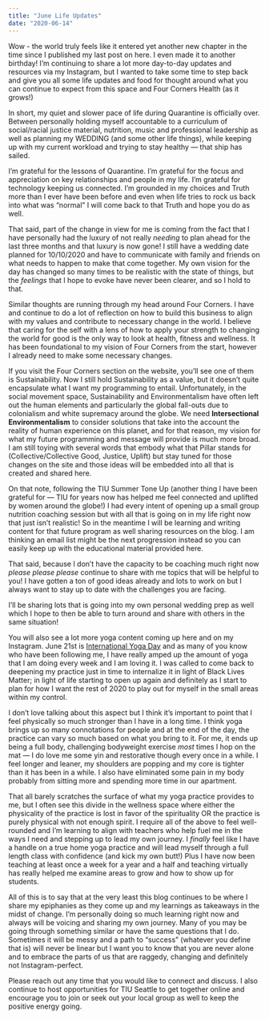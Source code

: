 ```yaml
---
title: "June Life Updates"
date: "2020-06-14"
---
```


Wow - the world truly feels like it entered yet another new chapter in the time since I published my last post on here. I even made it to another birthday! I’m continuing to share a lot more day-to-day updates and resources via my Instagram, but I wanted to take some time to step back and give you all some life updates and  food for thought around what you can continue to expect from this space and Four Corners Health (as it grows!) 

In short, my quiet and slower pace of life during Quarantine is officially over. Between personally holding myself accountable to a curriculum of social/racial justice material, nutrition, music and professional leadership as well as planning my WEDDING (and some other life things), while keeping up with my current workload and trying to stay healthy — that ship has sailed. 

I’m grateful for the lessons of Quarantine. I’m grateful for the focus and appreciation on key relationships and people in my life. I’m grateful for technology keeping us connected. I’m grounded in my choices and Truth more than I ever have been before and even when life tries to rock us back into what was “normal” I will come back to that Truth and hope you do as well. 

That said, part of the change in view for me is coming from the fact that I have personally had the luxury of not really *needing* to plan ahead for the last three months and that luxury is now gone! I still have a wedding date planned for 10/10/2020 and have to communicate with family and friends on what needs to happen to make that come together. My own vision for the day has changed so many times to be realistic with the state of things, but the *feelings* that I hope to evoke have never been clearer, and so I hold to that.

Similar thoughts are running through my head around Four Corners. I have and continue to do a lot of reflection on how to build this business to align with my values and contribute to necessary change in the world. I believe that caring for the self with a lens of how to apply your strength to changing the world for good is the only way to look at health, fitness and wellness. It has been foundational to my vision of Four Corners from the start, however I already need to make some necessary changes. 

If you visit the Four Corners section on the website, you’ll see one of them is Sustainability. Now I still hold Sustainability as a value, but it doesn’t quite encapsulate what I want my programming to entail. Unfortunately, in the social movement space, Sustainability and Environmentalism have often left out the human elements and particularly the global fall-outs due to colonialism and white supremacy around the globe. We need **Intersectional Environmentalism** to consider solutions that take into the account the reality of human experience on this planet, and for that reason, my vision for what my future programming and message will provide is much more broad. I am still toying with several words that embody what that Pillar stands for (Collective/Collective Good, Justice, Uplift) but stay tuned for those changes on the site and those ideas will be embedded into all that is created and shared here. 

On that note, following the TIU Summer Tone Up (another thing I have been grateful for — TIU for years now has helped me feel connected and uplifted by women around the globe!) I had every intent of opening up a small group nutrition coaching session but with all that is going on in my life right now that just isn’t realistic! So in the meantime I will be learning and writing content for that future program as well sharing resources on the blog. I am thinking an email list might be the next progression instead so you can easily keep up with the educational material provided here. 

That said, because I don’t have the capacity to be coaching much right now *please please please* continue to share with me topics that will be helpful to you! I have gotten a ton of good ideas already and lots to work on but I always want to stay up to date with the challenges you are facing.

I’ll be sharing lots that is going into my own personal wedding prep as well which I hope to then be able to turn around and share with others in the same situation! 

You will also see a lot more yoga content coming up here and on my Instagram. June 21st is [International Yoga Day](https://nationaltoday.com/international-yoga-day/) and as many of you know who have been following me, I have really amped up the amount of yoga that I am doing every week and I am loving it. I was called to come back to deepening my practice just in time to internalize it in light of Black Lives Matter; in light of life starting to open up again and definitely as I start to plan for how I want the rest of 2020 to play out for myself in the small areas within my control. 

I don’t love talking about this aspect but I think it’s important to point that I feel physically so much stronger than I have in a long time. I think yoga brings up so many connotations for people and at the end of the day, the practice can vary so much based on what you bring to it. For me, it ends up being a full body, challenging bodyweight exercise *most* times I hop on the mat — I do love me some yin and restorative though every once in a while. I feel longer and leaner, my shoulders are popping and my core is tighter than it has been in a while. I also have eliminated some pain in my body probably from sitting more and spending more time in our apartment. 

That all barely scratches the surface of what my yoga practice provides to me, but I often see this divide in the wellness space where either the physicality of the practice is lost in favor of the spirituality OR the practice is purely physical with not enough spirit. I require all of the above to feel well-rounded and I’m learning to align with teachers who help fuel me in the ways I need and stepping up to lead my own journey. I *finally* feel like I have a handle on a true home yoga practice and will lead myself through a full length class with confidence (and kick my own butt!) Plus I have now been teaching at least once a week for a year and a half and teaching virtually has really helped me examine areas to grow and how to show up for students.

All of this is to say that at the very least this blog continues to be where I share my epiphanies as they come up and my learnings as takeaways in the midst of change. I’m personally doing so much learning right now and always will be voicing and sharing my own journey. Many of you may be going through something similar or have the same questions that I do. Sometimes it will be messy and a path to “success” (whatever you define that is) will never be linear but I want you to know that you are never alone and to embrace the parts of us that are raggedy, changing and definitely not Instagram-perfect. 

Please reach out any time that you would like to connect and discuss. I also continue to host opportunities for TIU Seattle to get together online and encourage you to join or seek out your local group as well to keep the positive energy going.

